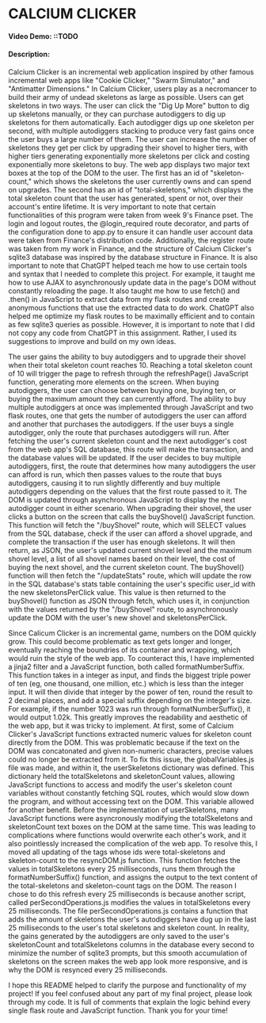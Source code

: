 # CALCIUM CLICKER
#### Video Demo:  <URL HERE> ::TODO
#### Description:
Calcium Clicker is an incremental web application inspired by other famous incremental web apps like "Cookie Clicker," "Swarm Simulator," and "Antimatter Dimensions." In Calcium Clicker, users play as a necromancer to build their army of undead skeletons as large as possible. Users can get skeletons in two ways. The user can click the "Dig Up More" button to dig up skeletons manually, or they can purchase autodiggers to dig up skeletons for them automatically. Each autodigger digs up one skeleton per second, with multiple autodiggers stacking to produce very fast gains once the user buys a large number of them. The user can increase the number of skeletons they get per click by upgrading their shovel to higher tiers, with higher tiers generating exponentially more skeletons per click and costing exponentially more skeletons to buy. The web app displays two major text boxes at the top of the DOM to the user. The first has an id of "skeleton-count," which shows the skeletons the user currently owns and can spend on upgrades. The second has an id of "total-skeletons," which displays the total skeleton count that the user has generated, spent or not, over their account's entire lifetime. It is very important to note that certain functionalities of this program were taken from week 9's Finance pset. The login and logout routes, the @login_required route decorator, and parts of the configuration done to app.py to ensure it can handle user account data were taken from Finance's distribution code. Additionally, the register route was taken from my work in Finance, and the structure of Calcium Clicker's sqlite3 database was inspired by the database structure in Finance. It is also important to note that ChatGPT helped teach me how to use certain tools and syntax that I needed to complete this project. For example, it taught me how to use AJAX to asynchronously update data in the page's DOM without constantly reloading the page. It also taught me how to use fetch() and .then() in JavaScript to extract data from my flask routes and create anonymous functions that use the extracted data to do work. ChatGPT also helped me optimize my flask routes to be maximally efficient and to contain as few sqlite3 queries as possible. However, it is important to note that I did not copy any code from ChatGPT in this assignment. Rather, I used its suggestions to improve and build on my own ideas.

The user gains the ability to buy autodiggers and to upgrade their shovel when their total skeleton count reaches 10. Reaching a total skeleton count of 10 will trigger the page to refresh through the refreshPage() JavaScript function, generating more elements on the screen. When buying autodiggers, the user can choose between buying one, buying ten, or buying the maximum amount they can currently afford. The ability to buy multiple autodiggers at once was implemented through JavaScript and two flask routes, one that gets the number of autodiggers the user can afford and another that purchases the autodiggers. If the user buys a single autodigger, only the route that purchases autodiggers will run. After fetching the user's current skeleton count and the next autodigger's cost from the web app's SQL database, this route will make the transaction, and the database values will be updated. If the user decides to buy multiple autodiggers, first, the route that determines how many autodiggers the user can afford is run, which then passes values to the route that buys autodiggers, causing it to run slightly differently and buy multiple autodiggers depending on the values that the first route passed to it. The DOM is updated through asynchronous JavaScript to display the next autodigger count in either scenario. When upgrading their shovel, the user clicks a button on the screen that calls the buyShovel() JavaScript function. This function will fetch the "/buyShovel" route, which will SELECT values from the SQL database, check if the user can afford a shovel upgrade, and complete the transaction if the user has enough skeletons. It will then return, as JSON, the user's updated current shovel level and the maximum shovel level, a list of all shovel names based on their level, the cost of buying the next shovel, and the current skeleton count. The buyShovel() function will then fetch the "/updateStats" route, which will update the row in the SQL database's stats table containing the user's specific user_id with the new skeletonsPerClick value. This value is then returned to the buyShovel() function as JSON through fetch, which uses it, in conjunction with the values returned by the "/buyShovel" route, to asynchronously update the DOM with the user's new shovel and skeletonsPerClick.

Since Calicum Clicker is an incremental game, numbers on the DOM quickly grow. This could become problematic as text gets longer and longer, eventually reaching the boundries of its container and wrapping, which would ruin the style of the web app. To counteract this, I have implemented a jinja2 filter and a JavaScript function, both called formatNumberSuffix. This function takes in a integer as input, and finds the biggest triple power of ten (eg, one thousand, one million, etc.) which is less than the integer input. It will then divide that integer by the power of ten,  round the result to 2 decimal places, and add a special suffix depending on the integer's size. For example, if the number 1023 was run through formatNumberSuffix(), it would output 1.02k. This greatly improves the readability and aesthetic of the web app, but it was tricky to implement. At first, some of Calcium Clicker's JavaScript functions extracted numeric values for skeleton count directly from the DOM. This was problematic because if the text on the DOM was concatonated and given non-numeric characters, precise values could no longer be extracted from it. To fix this issue, the globalVariables.js file was made, and within it, the userSkeletons dictionary was defined. This dictionary held the totalSkeletons and skeletonCount values, allowing JavaScript functions to access and modify the user's skeleton count variables without constantly fetching SQL routes, which would slow down the program, and without accessing text on the DOM. This variable allowed for another benefit. Before the implementation of userSkeletons, many JavaScript functions were asyncronously modifying the totalSkeletons and skeletonCount text boxes on the DOM at the same time. This was leading to complications where functions would overwrite each other's work, and it also pointlessly increased the complication of the web app. To resolve this, I moved all updating of the tags whose ids were total-skeletons and skeleton-count to the resyncDOM.js function. This function fetches the values in totalSkeletons every 25 milliseconds, runs them through the formatNumberSuffix() function, and assigns the output to the text content of the total-skeletons and skeleton-count tags on the DOM. The reason I chose to do this refresh every 25 milliseconds is because another script, called perSecondOperations.js modifies the values in totalSkeletons every 25 milliseconds. The file perSecondOperations.js contains a function that adds the amount of skeletons the user's autodiggers have dug up in the last 25 milliseconds to the user's total skeletons and skeleton count. In reality, the gains generated by the autodiggers are only saved to the user's skeletonCount and totalSkeletons columns in the database every second to minimize the number of sqlite3 prompts, but this smooth accumulation of skeletons on the screen makes the web app look more responsive, and is why the DOM is resynced every 25 milliseconds.

I hope this README helped to clarify the purpose and functionality of my project! If you feel confused about any part of my final project, please look through my code. It is full of comments that explain the logic behind every single flask route and JavaScript function. Thank you for your time!
